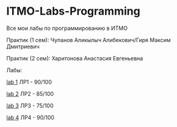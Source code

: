 # ITMO-Labs-Programming
Все мои лабы по программированию в ИТМО

Практик (1 сем): Чупанов Аликылыч Алибекович/Гиря Максим Дмитриевич

Практик (2 сем): Харитонова Анастасия Евгеньевна

Лабы:

[lab 1](https://github.com/TheIrishMan05/ITMO-Labs-Programming/tree/main/Lab1) ЛР1 - 90/100

[lab 2](https://github.com/TheIrishMan05/ITMO-Labs-Programming/tree/main/Lab2) ЛР2 - 85/100

[lab 3](https://github.com/TheIrishMan05/ITMO-Labs-Programming/tree/main/Lab3) ЛР3 - 75/100

[lab 4](https://github.com/TheIrishMan05/ITMO-Labs-Programming/tree/main/Lab4) ЛР4 - 90/100
